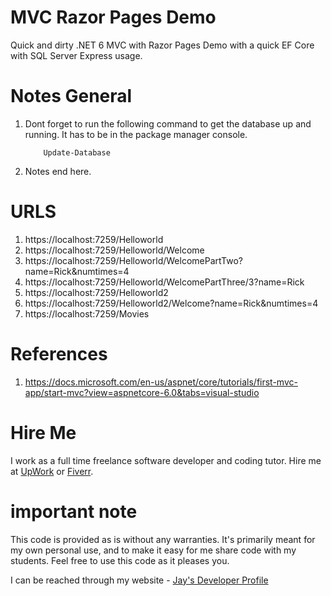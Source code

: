 # MVC Razor Pages Demo

Quick and dirty .NET 6 MVC with Razor Pages Demo with a quick EF Core with SQL Server Express usage.

# Notes General

1. Dont forget to run the following command to get the database up and running. It has to be in the package manager console.
    ```
        Update-Database
    ```
1. Notes end here.

# URLS

1. https://localhost:7259/Helloworld
1. https://localhost:7259/Helloworld/Welcome 
1. https://localhost:7259/Helloworld/WelcomePartTwo?name=Rick&numtimes=4
1. https://localhost:7259/Helloworld/WelcomePartThree/3?name=Rick
1. https://localhost:7259/Helloworld2
1. https://localhost:7259/Helloworld2/Welcome?name=Rick&numtimes=4
1. https://localhost:7259/Movies

# References

1. https://docs.microsoft.com/en-us/aspnet/core/tutorials/first-mvc-app/start-mvc?view=aspnetcore-6.0&tabs=visual-studio

# Hire Me

I work as a full time freelance software developer and coding tutor. Hire me at [UpWork](https://www.upwork.com/fl/vijayasimhabr) or [Fiverr](https://www.fiverr.com/jay_codeguy). 

# important note 

This code is provided as is without any warranties. It's primarily meant for my own personal use, and to make it easy for me share code with my students. Feel free to use this code as it pleases you.

I can be reached through my website - [Jay's Developer Profile](https://jay-study-nildana.github.io/developerprofile)